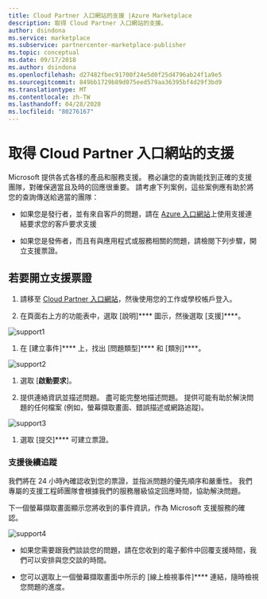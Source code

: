 ```yaml
---
title: Cloud Partner 入口網站的支援 |Azure Marketplace
description: 取得 Cloud Partner 入口網站的支援。
author: dsindona
ms.service: marketplace
ms.subservice: partnercenter-marketplace-publisher
ms.topic: conceptual
ms.date: 09/17/2018
ms.author: dsindona
ms.openlocfilehash: d27482fbec91700f24e5d0f25d4796ab24f1a9e5
ms.sourcegitcommit: 849bb1729b89d075eed579aa36395bf4d29f3bd9
ms.translationtype: MT
ms.contentlocale: zh-TW
ms.lasthandoff: 04/28/2020
ms.locfileid: "80276167"
---
```

# <a name="get-support-for-cloud-partner-portal"></a>取得 Cloud Partner 入口網站的支援

Microsoft 提供各式各樣的產品和服務支援。
務必讓您的查詢能找到正確的支援團隊，對確保適當且及時的回應很重要。 請考慮下列案例，這些案例應有助於將您的查詢傳送給適當的團隊：

-   如果您是發行者，並有來自客戶的問題，請在 [Azure 入口網站](https://portal.azure.com/)上使用支援連結要求您的客戶要求支援

-   如果您是發佈者，而且有與應用程式或服務相關的問題，請檢閱下列步驟，開立支援票證。

## <a name="to-open-a-support-ticket"></a>若要開立支援票證

1. 請移至 [Cloud Partner 入口網站](https://cloudpartner.azure.com/)，然後使用您的工作或學校帳戶登入。

2. 在頁面右上方的功能表中，選取 [說明]**** 圖示，然後選取 [支援]****。

![support1](./media/cloud-partner-portal-support-for-cloud-partner-portal/support1.png)


1. 在 [建立事件]**** 上，找出 [問題類型]**** 和 [類別]****。


![support2](./media/cloud-partner-portal-support-for-cloud-partner-portal/support2.png)


1. 選取 [**啟動要求**]。

1. 提供連絡資訊並描述問題。 盡可能完整地描述問題。 提供可能有助於解決問題的任何檔案 (例如，螢幕擷取畫面、錯誤描述或網路追蹤)。

![support3](./media/cloud-partner-portal-support-for-cloud-partner-portal/support3.png)

1. 選取 [提交]**** 可建立票證。

### <a name="support-followup"></a>支援後續追蹤

我們將在 24 小時內確認收到您的票證，並指派問題的優先順序和嚴重性。 我們專屬的支援工程師團隊會根據我們的服務層級協定回應時間，協助解決問題。 

下一個螢幕擷取畫面顯示您將收到的事件資訊，作為 Microsoft 支援服務的確認。

![support4](./media/cloud-partner-portal-support-for-cloud-partner-portal/support4.png)


-   如果您需要跟我們談談您的問題，請在您收到的電子郵件中回覆支援時間，我們可以安排與您交談的時間。

-   您可以選取上一個螢幕擷取畫面中所示的 [線上檢視事件]**** 連結，隨時檢視您問題的進度。
